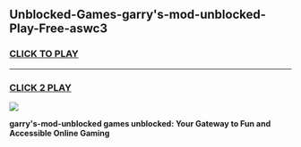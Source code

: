 
## Unblocked-Games-garry's-mod-unblocked-Play-Free-aswc3
<h3>
<a href="https://premium76.site?title=garry's-mod-unblocked&ref=23A">CLICK TO PLAY</a></h3>
<hr>

<h3>
<a href="https://premium76.site?title=garry's-mod-unblocked&ref=23A">CLICK 2 PLAY</a>
  
</h3>

<a href="https://premium76.site?title=garry's-mod-unblocked&ref=23A"><img src="https://clearcache.store/games.png"></a>


**garry's-mod-unblocked games unblocked: Your Gateway to Fun and Accessible Online Gaming**
